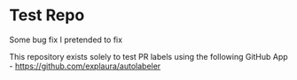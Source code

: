 # Test Repo

Some bug fix I pretended to fix

This repository exists solely to test PR labels using the following GitHub App - https://github.com/explaura/autolabeler
